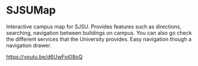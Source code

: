 # SJSUMap

Interactive campus map for SJSU. Provides features such as directions, searching, navigation between buildings on campus. You can also go check the different services that the University provides. Easy navigation though a navigation drawer.

https://youtu.be/d6UwFoi08oQ
